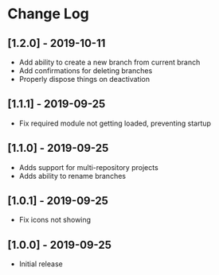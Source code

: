 # Change Log

## [1.2.0] - 2019-10-11

* Add ability to create a new branch from current branch
* Add confirmations for deleting branches
* Properly dispose things on deactivation

## [1.1.1] - 2019-09-25

* Fix required module not getting loaded, preventing startup

## [1.1.0] - 2019-09-25

* Adds support for multi-repository projects
* Adds ability to rename branches

## [1.0.1] - 2019-09-25

- Fix icons not showing

## [1.0.0] - 2019-09-25

- Initial release
